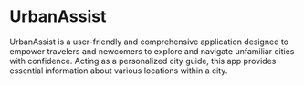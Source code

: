 # UrbanAssist
UrbanAssist is a user-friendly and comprehensive application designed to empower travelers and  newcomers to explore and navigate unfamiliar cities with confidence. Acting as a personalized city guide,  this app provides essential information about various locations within a city.
